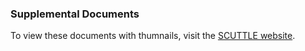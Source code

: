### Supplemental Documents
To view these documents with thumnails, visit the [SCUTTLE website](https://www.scuttlerobot.org/resources).
